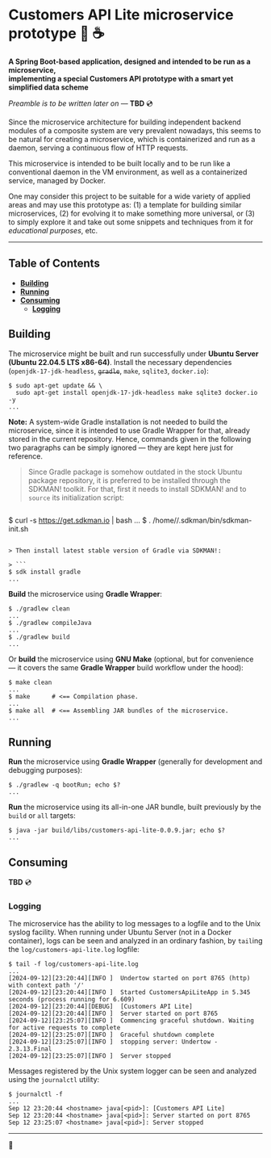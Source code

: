 # Customers API Lite microservice prototype :small_blue_diamond: :coffee:

**A Spring Boot-based application, designed and intended to be run as a microservice,
<br />implementing a special Customers API prototype with a smart yet simplified data scheme**

*Preamble is to be written later on* &mdash; **TBD** :cd:

Since the microservice architecture for building independent backend modules of a composite system are very prevalent nowadays, this seems to be natural for creating a microservice, which is containerized and run as a daemon, serving a continuous flow of HTTP requests.

This microservice is intended to be built locally and to be run like a conventional daemon in the VM environment, as well as a containerized service, managed by Docker.

One may consider this project to be suitable for a wide variety of applied areas and may use this prototype as: (1) a template for building similar microservices, (2) for evolving it to make something more universal, or (3) to simply explore it and take out some snippets and techniques from it for *educational purposes*, etc.

---

## Table of Contents

* **[Building](#building)**
* **[Running](#running)**
* **[Consuming](#consuming)**
  * **[Logging](#logging)**

## Building

The microservice might be built and run successfully under **Ubuntu Server (Ubuntu 22.04.5 LTS x86-64)**. Install the necessary dependencies (`openjdk-17-jdk-headless`, ~~`gradle`~~, `make`, `sqlite3`, `docker.io`):

```
$ sudo apt-get update && \
  sudo apt-get install openjdk-17-jdk-headless make sqlite3 docker.io -y
...
```

**Note:** A system-wide Gradle installation is not needed to build the microservice, since it is intended to use Gradle Wrapper for that, already stored in the current repository. Hence, commands given in the following two paragraphs can be simply ignored &mdash; they are kept here just for reference.

> Since Gradle package is somehow outdated in the stock Ubuntu package repository, it is preferred to be installed through the SDKMAN! toolkit. For that, first it needs to install SDKMAN! and to `source` its initialization script:

> ```
$ curl -s https://get.sdkman.io | bash
...
$ . /home/<username>/.sdkman/bin/sdkman-init.sh
```

> Then install latest stable version of Gradle via SDKMAN!:

> ```
$ sdk install gradle
...
```

**Build** the microservice using **Gradle Wrapper**:

```
$ ./gradlew clean
...
$ ./gradlew compileJava
...
$ ./gradlew build
...
```

Or **build** the microservice using **GNU Make** (optional, but for convenience &mdash; it covers the same **Gradle Wrapper** build workflow under the hood):

```
$ make clean
...
$ make      # <== Compilation phase.
...
$ make all  # <== Assembling JAR bundles of the microservice.
...
```

## Running

**Run** the microservice using **Gradle Wrapper** (generally for development and debugging purposes):

```
$ ./gradlew -q bootRun; echo $?
...
```

**Run** the microservice using its all-in-one JAR bundle, built previously by the `build` or `all` targets:

```
$ java -jar build/libs/customers-api-lite-0.0.9.jar; echo $?
...
```

## Consuming

**TBD** :cd:

### Logging

The microservice has the ability to log messages to a logfile and to the Unix syslog facility. When running under Ubuntu Server (not in a Docker container), logs can be seen and analyzed in an ordinary fashion, by `tail`ing the `log/customers-api-lite.log` logfile:

```
$ tail -f log/customers-api-lite.log
...
[2024-09-12][23:20:44][INFO ]  Undertow started on port 8765 (http) with context path '/'
[2024-09-12][23:20:44][INFO ]  Started CustomersApiLiteApp in 5.345 seconds (process running for 6.609)
[2024-09-12][23:20:44][DEBUG]  [Customers API Lite]
[2024-09-12][23:20:44][INFO ]  Server started on port 8765
[2024-09-12][23:25:07][INFO ]  Commencing graceful shutdown. Waiting for active requests to complete
[2024-09-12][23:25:07][INFO ]  Graceful shutdown complete
[2024-09-12][23:25:07][INFO ]  stopping server: Undertow - 2.3.13.Final
[2024-09-12][23:25:07][INFO ]  Server stopped
```

Messages registered by the Unix system logger can be seen and analyzed using the `journalctl` utility:

```
$ journalctl -f
...
Sep 12 23:20:44 <hostname> java[<pid>]: [Customers API Lite]
Sep 12 23:20:44 <hostname> java[<pid>]: Server started on port 8765
Sep 12 23:25:07 <hostname> java[<pid>]: Server stopped
```

---

:dvd:

